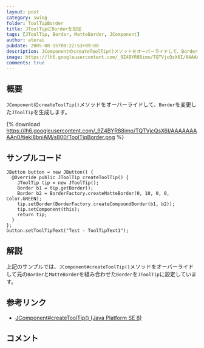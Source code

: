 ```yaml
---
layout: post
category: swing
folder: ToolTipBorder
title: JToolTipにBorderを設定
tags: [JToolTip, Border, MatteBorder, JComponent]
author: aterai
pubdate: 2005-08-15T00:22:53+09:00
description: JComponentのcreateToolTip()メソッドをオーバーライドして、Borderを変更したJToolTipを生成します。
image: https://lh6.googleusercontent.com/_9Z4BYR88imo/TQTVjcQsX6I/AAAAAAAAAn0/tieki8bniAM/s800/ToolTipBorder.png
comments: true
---
```

## 概要
`JComponent`の`createToolTip()`メソッドをオーバーライドして、`Border`を変更した`JToolTip`を生成します。

{% download https://lh6.googleusercontent.com/_9Z4BYR88imo/TQTVjcQsX6I/AAAAAAAAAn0/tieki8bniAM/s800/ToolTipBorder.png %}

## サンプルコード
<pre class="prettyprint"><code>JButton button = new JButton() {
  @Override public JToolTip createToolTip() {
    JToolTip tip = new JToolTip();
    Border b1 = tip.getBorder();
    Border b2 = BorderFactory.createMatteBorder(0, 10, 0, 0, Color.GREEN);
    tip.setBorder(BorderFactory.createCompoundBorder(b1, b2));
    tip.setComponent(this);
    return tip;
  }
};
button.setToolTipText("Test - ToolTipText1");
</code></pre>

## 解説
上記のサンプルでは、`JComponent#createToolTip()`メソッドをオーバーライドして元の`Border`と`MatteBorder`を組み合わせた`Border`を`JToolTip`に設定しています。

## 参考リンク
- [JComponent#createToolTip() (Java Platform SE 8)](https://docs.oracle.com/javase/jp/8/docs/api/javax/swing/JComponent.html#createToolTip--)

<!-- dummy comment line for breaking list -->

## コメント
